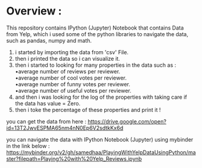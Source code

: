 # Overview : 

This repository contains IPython (Jupyter) Notebook that contains Data from Yelp, which i used some of the python libraries to navigate the data, such as pandas, numpy and math.

1. i started by importing the data from 'csv' File.
2. then i printed the data so i can visualize it.
3. then i started to looking for many properties in the data such as :  
    •average number of reviews per reviewer.  
    •average number of cool votes per reviewer.   
    •average number of funny votes per reviewer.   
    •average number of useful votes per reviewer.  
4. and then i was looking for the log of the properties with taking care if the data has value = Zero.
5. then i toke the percentage of these properties and print it !


you can get the data from here : https://drive.google.com/open?id=13T2JwvESPMA65nm4nN0Ep6V2sdtkKx6d  
  
you can navigate the data with IPython Notebook (Jupyter) using mybinder in the link below : https://mybinder.org/v2/gh/samedhaa/PlayingWithYelpDataUsingPython/master?filepath=Playing%20with%20Yelp_Reviews.ipynb
